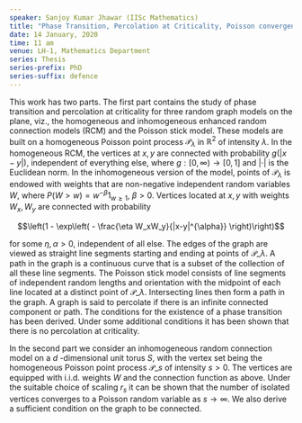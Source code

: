 ```yaml
---
speaker: Sanjoy Kumar Jhawar (IISc Mathematics)
title: "Phase Transition, Percolation at Criticality, Poisson convergence of isolated vertices and Connectivity in Random Connection Models"
date: 14 January, 2020
time: 11 am
venue: LH-1, Mathematics Department
series: Thesis
series-prefix: PhD
series-suffix: defence
---
```


This work has two parts. The first part contains the study of phase transition and percolation at criticality for three random graph models on the plane, viz., the homogeneous and inhomogeneous enhanced random connection models (RCM) and the Poisson stick model. These models are built on a homogeneous Poisson point process $\mathcal{P}_{\lambda}$ in $\mathbb{R}^2$ of intensity $\lambda$. In the homogeneous RCM, the vertices at $x,y$ are connected with probability $g(|x-y|)$, independent of everything else, where $g:[0,\infty) \to [0,1]$ and $| \cdot |$ is the Euclidean norm. In the inhomogeneous version of the model, points of $\mathcal{P}_{\lambda}$ is endowed with weights that are non-negative independent random variables $W$, where $P(W>w)=w^{-\beta}1_{w\geq 1}$, $\beta>0$. Vertices located at $x,y$ with weights $W_x,W_y$ are connected with probability

$$\left(1 - \exp\left( - \frac{\eta W_xW_y}{|x-y|^{\alpha}} \right)\right)$$

for some $\eta, \alpha > 0$, independent of all else. The edges of the graph are viewed as straight line segments starting and ending at points of $\mathcal{P}\_{\lambda}$. A path in the graph is a continuous curve that is a subset of the collection of all these line segments. The Poisson stick model consists of line segments of independent random lengths and orientation with the midpoint of each line located at a distinct point of $\mathcal{P}\_{\lambda}$.  Intersecting lines then form a path in the graph. A graph is said to percolate if there is an infinite connected component or path. The conditions for the existence of a phase transition has been derived. Under some additional conditions it has been shown that there is no percolation at criticality.

In the second part we consider an inhomogeneous random connection model on a $d$ -dimensional unit torus $S$, with the vertex set being the homogeneous Poisson point process $\mathcal{P}\_s$ of intensity $s>0$. The vertices are equipped with i.i.d. weights $W$ and the connection function as above. Under the suitable choice of scaling $r_s$ it can be shown that the number of isolated vertices converges to a Poisson random variable as $s \to \infty$. We also derive a sufficient condition on the graph to be connected.
